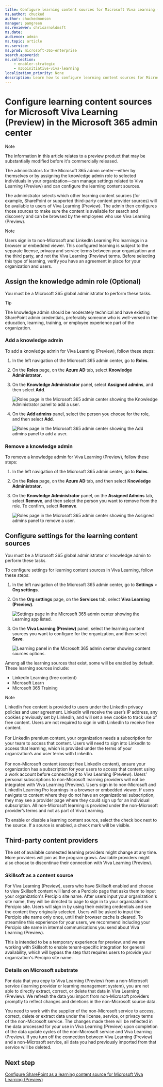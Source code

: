 ```yaml
---
title: Configure learning content sources for Microsoft Viva Learning (Preview) in the Microsoft 365 admin center
ms.author: chucked
author: chuckedmonson
manager: pamgreen
ms.reviewer: chrisarnoldmsft
ms.date: 
audience: admin
ms.topic: article
ms.service: 
ms.prod: microsoft-365-enterprise
search.appverid: 
ms.collection: 
    - enabler-strategic
    - m365initiative-viva-learning
localization_priority: None
description: Learn how to configure learning content sources for Microsoft Viva Learning (Preview) in the Microsoft 365 admin center.
---
```


# Configure learning content sources for Microsoft Viva Learning (Preview) in the Microsoft 365 admin center

> [!NOTE]
> The information in this article relates to a preview product that may be substantially modified before it's commercially released. 

The administrators for the Microsoft 365 admin center—either by themselves or by assigning the knowledge admin role to selected individuals in your organization—can manage settings related to Viva Learning (Preview) and can configure the learning content sources.

The administrator selects which other learning content sources (for example, SharePoint or supported third-party content provider sources) will be available to users of Viva Learning (Preview). The admin then configures those sources to make sure the content is available for search and discovery and can be browsed by the employees who use Viva Learning (Preview).

> [!NOTE]
>  Users sign in to non-Microsoft and LinkedIn Learning Pro learnings in a browser or embedded viewer. This configured learning is subject to the separate license, privacy and service terms between your organization and the third party, and not the Viva Learning (Preview) terms. Before selecting this type of learning, verify you have an agreement in place for your organization and users.

## Assign the knowledge admin role (Optional)

You must be a Microsoft 365 global administrator to perform these tasks.

> [!TIP]
> The knowledge admin should be moderately technical and have existing SharePoint admin credentials, preferably someone who is well-versed in the education, learning, training, or employee experience part of the organization.

### Add a knowledge admin

To add a knowledge admin for Viva Learning (Preview), follow these steps:

1. In the left navigation of the Microsoft 365 admin center, go to **Roles**.

2. On the **Roles** page, on the **Azure AD** tab, select **Knowledge Administrator**.
 
3. On the **Knowledge Administrator** panel, select **Assigned admins**, and then select **Add**.

     ![Roles page in the Microsoft 365 admin center showing the Knowledge Administrator panel to add a user.](../media/learning/learning-add-knowledge-admin-1.png)

3. On the **Add admins** panel, select the person you choose for the role, and then select **Add**.

     ![Roles page in the Microsoft 365 admin center showing the Add admins panel to add a user.](../media/learning/learning-add-knowledge-admin-2.png)

### Remove a knowledge admin

To remove a knowledge admin for Viva Learning (Preview), follow these steps:

1. In the left navigation of the Microsoft 365 admin center, go to **Roles**.

2. On the **Roles** page, on the **Azure AD** tab, and then select **Knowledge Administrator**.
 
3. On the **Knowledge Administrator** panel, on the **Assigned Admins** tab, select **Remove**, and then select the person you want to remove from the role. To confirm, select **Remove**.

     ![Roles page in the Microsoft 365 admin center showing the Assigned admins panel to remove a user.](../media/learning/learning-remove-knowledge-admin-1.png)

## Configure settings for the learning content sources

You must be a Microsoft 365 global administrator or knowledge admin to perform these tasks.

To configure settings for learning content sources in Viva Learning, follow these steps:

1. In the left navigation of the Microsoft 365 admin center, go to **Settings** > **Org settings**.

2. On the **Org settings** page, on the **Services** tab, select **Viva Learning (Preview)**.

     ![Settings page in the Microsoft 365 admin center showing the Learning app listed.](../media/learning/learning-sharepoint-configure1.png)

3. On the **Viva Learning (Preview)** panel, select the learning content sources you want to configure for the organization, and then select **Save**.

     ![Learning panel in the Microsoft 365 admin center showing content sources options.](../media/learning/learning-sharepoint-configure2.png)

Among all the learning sources that exist, some will be enabled by default. These learning sources include:

- LinkedIn Learning (free content)
- Microsoft Learn
- Microsoft 365 Training

> [!NOTE]
> LinkedIn free content is provided to users under the LinkedIn privacy policies and user agreement. LinkedIn will receive the user’s IP address, any cookies previously set by LinkedIn, and will set a new cookie to track use of free content. Users are not required to sign in with LinkedIn to receive free content.<br><br>
For LinkedIn premium content, your organization needs a subscription for your team to access that content. Users will need to sign into LinkedIn to access that learning, which is provided under the terms of your organization’s and user terms with LinkedIn.<br><br> 
For non-Microsoft content (except free LinkedIn content), ensure your organization has a subscription for your users to access that content using a work account before connecting it to Viva Learning (Preview). Users’ personal subscriptions to non-Microsoft learning providers will not be integrated with Viva Learning (Preview). Users sign in to non-Microsoft and LinkedIn Learning Pro learnings in a browser or embedded viewer. If users navigate to content where they do not have an organizational subscription, they may see a provider page where they could sign up for an individual subscription. All non-Microsoft learning is provided under the non-Microsoft provider’s terms and not as part of Viva Learning. 

To enable or disable a learning content source, select the check box next to the source. If a source is enabled, a check mark will be visible.

## Third-party content providers 

The set of available connected learning providers might change at any time. More providers will join as the program grows. Available providers might also choose to discontinue their connection with Viva Learning (Preview).

### Skillsoft as a content source  

For Viva Learning (Preview), users who have Skillsoft enabled and choose to view Skillsoft content will land on a Percipio page that asks them to input your organization's Percipio site name. After users input your organization's site name, they will be directed to page to sign in to your organization's Percipio site. Users will sign in by using their existing credentials and see the content they originally selected. Users will be asked to input the Percipio site name only once, until their browser cache is cleared. To streamline this experience for your users, we recommend including your Percipio site name in internal communications you send about Viva Learning (Preview).

This is intended to be a temporary experience for preview, and we are working with Skillsoft to enable tenant-specific integration for general availability, which will bypass the step that requires users to provide your organization's Percipio site name. 

### Details on Microsoft substrate  

For data that you copy to Viva Learning (Preview) from a non-Microsoft service (learning provider or learning management system), you are not able to directly extract, correct, or delete that data in Viva Learning (Preview). We refresh the data you import from non-Microsoft providers promptly to reflect changes and deletions in the non-Microsoft source data.

You need to work with the supplier of the non-Microsoft service to access, correct, delete or extract data under the license, service, or privacy terms of the non-Microsoft service. The changes made there will be reflected in the data processed for your use in Viva Learning (Preview) upon completion of the data update cycles of the non-Microsoft service and Viva Learning (Preview). If you turn off the connection between Viva Learning (Preview) and a non-Microsoft service, all data you had previously imported from that service will be deleted. 

## Next step

[Configure SharePoint as a learning content source for Microsoft Viva Learning (Preview)](configure-sharepoint-content-source.md)
